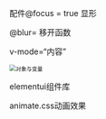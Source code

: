配件@focus = true 显形

@blur=  移开函数

v-mode=“内容”

<img src="https://s1.ax1x.com/2022/03/19/qEJ8ET.png" alt="对象与变量" style="zoom:68%;" />

elementui组件库

animate.css动画效果
